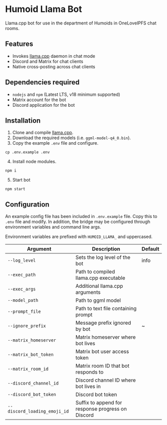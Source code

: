 # Humoid Llama Bot

Llama.cpp bot for use in the department of Humoids in OneLoveIPFS chat rooms.

## Features
* Invokes [llama.cpp](https://github.com/ggerganov/llama.cpp) daemon in chat mode
* Discord and Matrix for chat clients
* Native cross-posting across chat clients

## Dependencies required
* `nodejs` and `npm` (Latest LTS, v18 minimum supported)
* Matrix account for the bot
* Discord application for the bot

## Installation
1. Clone and compile [llama.cpp](https://github.com/ggerganov/llama.cpp).
2. Download the required models (i.e. `ggml-model-q4_0.bin`).
3. Copy the example `.env` file and configure.
```
cp .env.example .env
```
4. Install node modules.
```
npm i
```
5. Start bot
```
npm start
```

## Configuration
An example config file has been included in `.env.example` file. Copy this to `.env` file and modify. In addition, the bridge may be configured through environment variables and command line args.

Environment variables are prefixed with `HUMOID_LLAMA_` and uppercased.

|Argument|Description|Default|
|-|-|-|
|`--log_level`|Sets the log level of the bot|info|
|`--exec_path`|Path to compiled llama.cpp executable||
|`--exec_args`|Additional llama.cpp arguments||
|`--model_path`|Path to ggml model||
|`--prompt_file`|Path to text file containing prompt||
|`--ignore_prefix`|Message prefix ignored by bot|~|
|`--matrix_homeserver`|Matrix homeserver where bot lives||
|`--matrix_bot_token`|Matrix bot user access token||
|`--matrix_room_id`|Matrix room ID that bot responds to||
|`--discord_channel_id`|Discord channel ID where bot lives in||
|`--discord_bot_token`|Discord bot token||
|`--discord_loading_emoji_id`|Suffix to append for response progress on Discord||